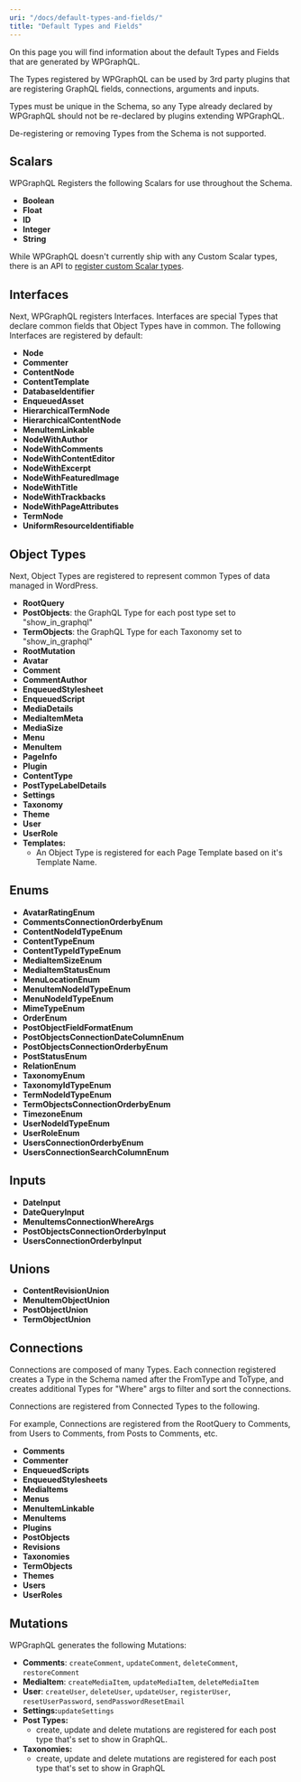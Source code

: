 ```yaml
---
uri: "/docs/default-types-and-fields/"
title: "Default Types and Fields"
---
```


On this page you will find information about the default Types and Fields that are generated by WPGraphQL.

The Types registered by WPGraphQL can be used by 3rd party plugins that are registering GraphQL fields, connections, arguments and inputs.

Types must be unique in the Schema, so any Type already declared by WPGraphQL should not be re-declared by plugins extending WPGraphQL.

De-registering or removing Types from the Schema is not supported.

## Scalars

WPGraphQL Registers the following Scalars for use throughout the Schema.

- **Boolean**
- **Float**
- **ID**
- **Integer**
- **String**

While WPGraphQL doesn't currently ship with any Custom Scalar types, there is an API to [register custom Scalar types](https://www.wpgraphql.com/functions/register_graphql_scalar/).

## Interfaces

Next, WPGraphQL registers Interfaces. Interfaces are special Types that declare common fields that Object Types have in common. The following Interfaces are registered by default:

- **Node**
- **Commenter**
- **ContentNode**
- **ContentTemplate**
- **DatabaseIdentifier**
- **EnqueuedAsset**
- **HierarchicalTermNode**
- **HierarchicalContentNode**
- **MenuItemLinkable**
- **NodeWithAuthor**
- **NodeWithComments**
- **NodeWithContentEditor**
- **NodeWithExcerpt**
- **NodeWithFeaturedImage**
- **NodeWithTitle**
- **NodeWithTrackbacks**
- **NodeWithPageAttributes**
- **TermNode**
- **UniformResourceIdentifiable**

## Object Types

Next, Object Types are registered to represent common Types of data managed in WordPress.

- **RootQuery**
- **PostObjects**: the GraphQL Type for each post type set to "show_in_graphql"
- **TermObjects**: the GraphQL Type for each Taxonomy set to "show_in_graphql"
- **RootMutation**
- **Avatar**
- **Comment**
- **CommentAuthor**
- **EnqueuedStylesheet**
- **EnqueuedScript**
- **MediaDetails**
- **MediaItemMeta**
- **MediaSize**
- **Menu**
- **MenuItem**
- **PageInfo**
- **Plugin**
- **ContentType**
- **PostTypeLabelDetails**
- **Settings**
- **Taxonomy**
- **Theme**
- **User**
- **UserRole**
- **Templates:**
  - An Object Type is registered for each Page Template based on it's Template Name.

## Enums

- **AvatarRatingEnum**
- **CommentsConnectionOrderbyEnum**
- **ContentNodeIdTypeEnum**
- **ContentTypeEnum**
- **ContentTypeIdTypeEnum**
- **MediaItemSizeEnum**
- **MediaItemStatusEnum**
- **MenuLocationEnum**
- **MenuItemNodeIdTypeEnum**
- **MenuNodeIdTypeEnum**
- **MimeTypeEnum**
- **OrderEnum**
- **PostObjectFieldFormatEnum**
- **PostObjectsConnectionDateColumnEnum**
- **PostObjectsConnectionOrderbyEnum**
- **PostStatusEnum**
- **RelationEnum**
- **TaxonomyEnum**
- **TaxonomyIdTypeEnum**
- **TermNodeIdTypeEnum**
- **TermObjectsConnectionOrderbyEnum**
- **TimezoneEnum**
- **UserNodeIdTypeEnum**
- **UserRoleEnum**
- **UsersConnectionOrderbyEnum**
- **UsersConnectionSearchColumnEnum**

## Inputs

- **DateInput**
- **DateQueryInput**
- **MenuItemsConnectionWhereArgs**
- **PostObjectsConnectionOrderbyInput**
- **UsersConnectionOrderbyInput**

## Unions

- **ContentRevisionUnion**
- **MenuItemObjectUnion**
- **PostObjectUnion**
- **TermObjectUnion**

## Connections

Connections are composed of many Types. Each connection registered creates a Type in the Schema named after the FromType and ToType, and creates additional Types for "Where" args to filter and sort the connections.

Connections are registered from Connected Types to the following.

For example, Connections are registered from the RootQuery to Comments, from Users to Comments, from Posts to Comments, etc.

- **Comments**
- **Commenter**
- **EnqueuedScripts**
- **EnqueuedStylesheets**
- **MediaItems**
- **Menus**
- **MenuItemLinkable**
- **MenuItems**
- **Plugins**
- **PostObjects**
- **Revisions**
- **Taxonomies**
- **TermObjects**
- **Themes**
- **Users**
- **UserRoles**

## Mutations

WPGraphQL generates the following Mutations:

- **Comments**: `createComment`, `updateComment`, `deleteComment`, `restoreComment`
- **MediaItem**: `createMediaItem`, `updateMediaItem`, `deleteMediaItem`
- **User**: `createUser`, `deleteUser`, `updateUser`, `registerUser`, `resetUserPassword`, `sendPasswordResetEmail`
- **Settings:**`updateSettings`
- **Post Types:**
  - create, update and delete mutations are registered for each post type that's set to show in GraphQL.
- **Taxonomies:**
  - create, update and delete mutations are registered for each post type that's set to show in GraphQL
